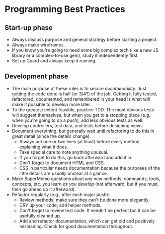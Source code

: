 # Programming Best Practices

## Start-up phase
* Always discuss purpose and general strategy before starting a project.
* Always make wireframes.
* If you know you're going to need some big complex tech (like a new JS library or a complex-to-use gem), study it independently first.
* Set up Guard and always keep it running.

## Development phase
* The main purpose of these rules is to secure *maintainability.* Just getting the code done is half (or 3/4?) of the job. Getting it fully tested, refactored, documented, and remembered in your head is what will make it possible to develop more later.
* To the greatest extent feasible, practice TDD. The most obvious tests will suggest themselves, but when you get to a stopping place (e.g., when you're going to do a push), add less obvious tests as well.
* Develop controllers, test data, and tests before designing views.
* Document everything, but generally wait until refactoring to do this in great detail (since the details change):
  * Always put one or two lines (at least) before every method, explaining what it does.
  * Take special care to note anything unusual.
  * If you forget to do this, go back afterward and add it in.
  * Don't forget to document HTML and CSS.
  * CSS in particular needs documentation because the purposes of the little details are *usually* unclear at a glance. 
* Make SuperMemo questions about any new methods, commands, tools, concepts, etc. you learn *as you develop* (not afterward; but if you must, then go ahead do it afterward).
* Refactor regularly (e.g., after each major push):
  * Review methods; make sure they can't be done more elegantly.
  * DRY up your code; add helper methods.
  * Don't forget to review test code. It needn't be perfect but it can be usefully cleaned up.
  * Add and refactor documentation, which can get old and positively misleading. Check for good documentation throughout.

